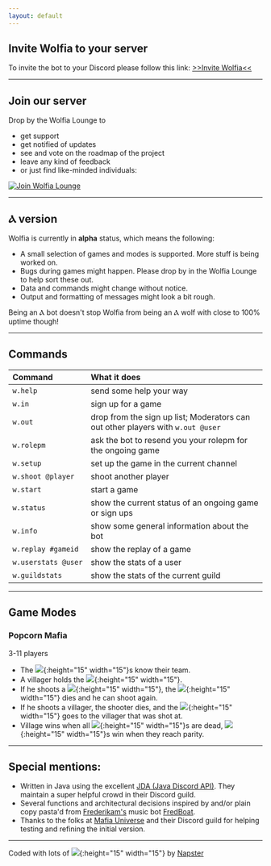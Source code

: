 ```yaml
---
layout: default
---
```


## Invite Wolfia to your server

To invite the bot to your Discord please follow this link:
[>>Invite Wolfia<<](https://discordapp.com/oauth2/authorize?&client_id=306583221565521921&scope=bot)

* * *

## Join our server

Drop by the Wolfia Lounge to
- get support
- get notified of updates
- see and vote on the roadmap of the project
- leave any kind of feedback
- or just find like-minded individuals:

[![Join Wolfia Lounge](https://discordapp.com/api/guilds/315944983754571796/embed.png?style=banner2)](https://discord.gg/nvcfX3q)

* * *

## Ⲁ version

Wolfia is currently in **alpha** status, which means the following:
- A small selection of games and modes is supported. More stuff is being worked on.
- Bugs during games might happen. Please drop by in the Wolfia Lounge to help sort these out.
- Data and commands might change without notice.
- Output and formatting of messages might look a bit rough.

Being an Ⲁ bot doesn't stop Wolfia from being an Ⲁ wolf with close to 100% uptime though!

* * *

## Commands

| Command            | What it does                                                                    |
|:-------------------|:--------------------------------------------------------------------------------|
| `w.help`           | send some help your way                                                         |
| `w.in`             | sign up for a game                                                              |
| `w.out`            | drop from the sign up list; Moderators can out other players with `w.out @user` |
| `w.rolepm`         | ask the bot to resend you your rolepm for the ongoing game                      |
| `w.setup`          | set up the game in the current channel                                          |
| `w.shoot @player`  | shoot another player                                                            |
| `w.start`          | start a game                                                                    |
| `w.status`         | show the current status of an ongoing game or sign ups                          |
| `w.info`           | show some general information about the bot                                     |
| `w.replay #gameid` | show the replay of a game                                                       |
| `w.userstats @user`| show the stats of a user                                                        |
| `w.guildstats`     | show the stats of the current guild                                             |


* * *

## Game Modes

### Popcorn Mafia
3-11 players

- The ![](https://canary.discordapp.com/assets/04ff67f3321f9158ad57242a5412782b.svg){:height="15" width="15"}s know their team.
- A villager holds the ![](https://canary.discordapp.com/assets/3071dbc60204c84ca0cf423b8b08a204.svg){:height="15" width="15"}.
- If he shoots a ![](https://canary.discordapp.com/assets/04ff67f3321f9158ad57242a5412782b.svg){:height="15" width="15"}, the ![](https://canary.discordapp.com/assets/04ff67f3321f9158ad57242a5412782b.svg){:height="15" width="15"} dies and he can shoot again.
- If he shoots a villager, the shooter dies, and the ![](https://canary.discordapp.com/assets/3071dbc60204c84ca0cf423b8b08a204.svg){:height="15" width="15"} goes to the villager that was shot at.
- Village wins when all ![](https://canary.discordapp.com/assets/04ff67f3321f9158ad57242a5412782b.svg){:height="15" width="15"}s are dead, ![](https://canary.discordapp.com/assets/04ff67f3321f9158ad57242a5412782b.svg){:height="15" width="15"}s win when they reach parity.

* * *

## Special mentions:
- Written in Java using the excellent [JDA (Java Discord API)](https://github.com/DV8FromTheWorld/JDA). They maintain a super helpful crowd in their Discord guild.
- Several functions and architectural decisions inspired by and/or plain copy pasta'd from [Frederikam's](https://github.com/Frederikam) music bot [FredBoat](https://github.com/Frederikam/FredBoat).
- Thanks to the folks at [Mafia Universe](http://www.mafiauniverse.com) and their Discord guild for helping testing and refining the initial version.

* * *

Coded with lots of ![](https://canary.discordapp.com/assets/25c09e6fde32411da2b0da00f5cb9c84.svg){:height="15" width="15"} by [Napster](https://npstr.space/)